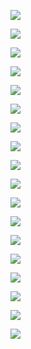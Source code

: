 ![](https://www.nta.go.jp/tmp/405d44a4-97d4-4c1e-be91-2e14e580bb0d/images/9a6ec88ddbfa724e0b08a62fc6e9b6b4cb535b2ffa1c21d291c332e46fdd4ae3.jpg)

![](https://www.nta.go.jp/tmp/405d44a4-97d4-4c1e-be91-2e14e580bb0d/images/d6562a05fe5945cc307c9fab6f9a5a97ff0e451c04b4dd7a6637f0a31b2fc4c4.jpg)

![](https://www.nta.go.jp/tmp/405d44a4-97d4-4c1e-be91-2e14e580bb0d/images/ff400263547dd49f52e11752f4bedc30bfe1afd1f2f5aea15d98dde509affcaf.jpg)

![](https://www.nta.go.jp/tmp/405d44a4-97d4-4c1e-be91-2e14e580bb0d/images/4417995792e18fd95842ab794560fb8934890e42d215072598387061908695b5.jpg)

![](https://www.nta.go.jp/tmp/405d44a4-97d4-4c1e-be91-2e14e580bb0d/images/9263f631a3c7d4c03532556e42c31c17b72002b093d17e656a24ff34f2c9d5ba.jpg)

![](https://www.nta.go.jp/tmp/405d44a4-97d4-4c1e-be91-2e14e580bb0d/images/8935e53882a4fabfecad53c35a6b65fb15388fa55ae99941db2ccae34e7e41fe.jpg)

![](https://www.nta.go.jp/tmp/405d44a4-97d4-4c1e-be91-2e14e580bb0d/images/e729807dab81e51c755662a18c113d16152ac4530da2c6dad3060c51de8cb794.jpg)

![](https://www.nta.go.jp/tmp/405d44a4-97d4-4c1e-be91-2e14e580bb0d/images/a22bee4c57cc2d4b36aa2c06de5fea120933e5a783067dd7a67744c7d25f91e9.jpg)

![](https://www.nta.go.jp/tmp/405d44a4-97d4-4c1e-be91-2e14e580bb0d/images/22e5fe7f22a43a5d5a668d51bb4ace8c65ad91368a8905568ad30381d106ccec.jpg)

![](https://www.nta.go.jp/tmp/405d44a4-97d4-4c1e-be91-2e14e580bb0d/images/995ae057e619f7af99ee3e10ad8fc56c724da620ade23678112f5f1432f92e4d.jpg)

![](https://www.nta.go.jp/tmp/405d44a4-97d4-4c1e-be91-2e14e580bb0d/images/176cc1777ee4168aa581e5e758a3a1b136e39178ebca20ff6b3b0963d738339b.jpg)

![](https://www.nta.go.jp/tmp/405d44a4-97d4-4c1e-be91-2e14e580bb0d/images/b47172aac86bdc66c0a26615661ca2b706c5699db2365193f9403ce4475ad9e2.jpg)

![](https://www.nta.go.jp/tmp/405d44a4-97d4-4c1e-be91-2e14e580bb0d/images/13601a2bcd9515558510353bbc445c5a53f45184782f7cdc4eb4b73f91f5a6d4.jpg)

![](https://www.nta.go.jp/tmp/405d44a4-97d4-4c1e-be91-2e14e580bb0d/images/e0ea70d4e07b3ab75cd7ad9560133d21b7bfb910a5b653c16a1356274300f1d6.jpg)

![](https://www.nta.go.jp/tmp/405d44a4-97d4-4c1e-be91-2e14e580bb0d/images/54ad15e0df15174f88bf8c4cf9963a71abe283518dea894bda77827e82942736.jpg)

![](https://www.nta.go.jp/tmp/405d44a4-97d4-4c1e-be91-2e14e580bb0d/images/df5ff313ea5345f1db47e1040937e1629fe8108876ca4dc70720d2e944348fa2.jpg)

![](https://www.nta.go.jp/tmp/405d44a4-97d4-4c1e-be91-2e14e580bb0d/images/af96bdbd2b03f807a4906fa4fb3220eaf676ae9440f1c1f5e3541bbe847bdee8.jpg)

![](https://www.nta.go.jp/tmp/405d44a4-97d4-4c1e-be91-2e14e580bb0d/images/ac7f5d2642edecb19e97be52b1661fba66d31a54a3f7282643cad326ca10057a.jpg)